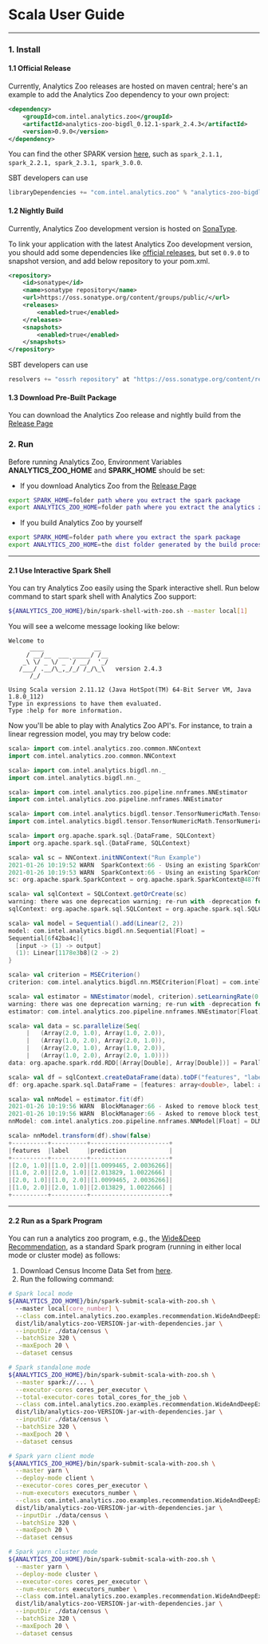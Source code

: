 # Scala User Guide

---

### **1. Install**

#### **1.1 Official Release** 

Currently, Analytics Zoo releases are hosted on maven central; here's an example to add the Analytics Zoo dependency to your own project:
```xml
<dependency>
    <groupId>com.intel.analytics.zoo</groupId>
    <artifactId>analytics-zoo-bigdl_0.12.1-spark_2.4.3</artifactId>
    <version>0.9.0</version>
</dependency>
```
You can find the other SPARK version [here](https://search.maven.org/search?q=analytics-zoo-bigdl), such as `spark_2.1.1, spark_2.2.1, spark_2.3.1, spark_3.0.0`.   


SBT developers can use
```sbt
libraryDependencies += "com.intel.analytics.zoo" % "analytics-zoo-bigdl_0.12.1-spark_2.4.3" % "0.9.0"
```

#### **1.2 Nightly Build**

Currently, Analytics Zoo development version is hosted on [SonaType](https://oss.sonatype.org/content/groups/public/com/intel/analytics/zoo/).

To link your application with the latest Analytics Zoo development version, you should add some dependencies like [official releases](#11-official-release), but set `0.9.0` to snapshot version, and add below repository to your pom.xml.

```xml
<repository>
    <id>sonatype</id>
    <name>sonatype repository</name>
    <url>https://oss.sonatype.org/content/groups/public/</url>
    <releases>
        <enabled>true</enabled>
    </releases>
    <snapshots>
        <enabled>true</enabled>
    </snapshots>
</repository>
```

SBT developers can use
```sbt
resolvers += "ossrh repository" at "https://oss.sonatype.org/content/repositories/snapshots/"
```

#### **1.3 Download Pre-Built Package**

You can download the Analytics Zoo release and nightly build from the [Release Page](../release.md)

### **2. Run**

Before running Analytics Zoo, Environment Variables **ANALYTICS_ZOO_HOME** and **SPARK_HOME** should be set:

* If you download Analytics Zoo from the [Release Page](../release-download.md)
```bash
export SPARK_HOME=folder path where you extract the spark package
export ANALYTICS_ZOO_HOME=folder path where you extract the analytics zoo package
```

* If you build Analytics Zoo by yourself
```bash
export SPARK_HOME=folder path where you extract the spark package
export ANALYTICS_ZOO_HOME=the dist folder generated by the build process, which is under the top level of the source folder
```

---
#### **2.1 Use Interactive Spark Shell**
You can try Analytics Zoo easily using the Spark interactive shell. Run below command to start spark shell with Analytics Zoo support:
```bash
${ANALYTICS_ZOO_HOME}/bin/spark-shell-with-zoo.sh --master local[1]
```
You will see a welcome message looking like below:
```
Welcome to
      ____              __
     / __/__  ___ _____/ /__
    _\ \/ _ \/ _ `/ __/  '_/
   /___/ .__/\_,_/_/ /_/\_\   version 2.4.3
      /_/
         
Using Scala version 2.11.12 (Java HotSpot(TM) 64-Bit Server VM, Java 1.8.0_112)
Type in expressions to have them evaluated.
Type :help for more information.
```

Now you'll be able to play with Analytics Zoo API's.
For instance, to train a linear regression model, you may try below code:
```scala
scala> import com.intel.analytics.zoo.common.NNContext
import com.intel.analytics.zoo.common.NNContext

scala> import com.intel.analytics.bigdl.nn._
import com.intel.analytics.bigdl.nn._

scala> import com.intel.analytics.zoo.pipeline.nnframes.NNEstimator
import com.intel.analytics.zoo.pipeline.nnframes.NNEstimator

scala> import com.intel.analytics.bigdl.tensor.TensorNumericMath.TensorNumeric.NumericFloat
import com.intel.analytics.bigdl.tensor.TensorNumericMath.TensorNumeric.NumericFloat

scala> import org.apache.spark.sql.{DataFrame, SQLContext}
import org.apache.spark.sql.{DataFrame, SQLContext}

scala> val sc = NNContext.initNNContext("Run Example")
2021-01-26 10:19:52 WARN  SparkContext:66 - Using an existing SparkContext; some configuration may not take effect.
2021-01-26 10:19:53 WARN  SparkContext:66 - Using an existing SparkContext; some configuration may not take effect.
sc: org.apache.spark.SparkContext = org.apache.spark.SparkContext@487f025

scala> val sqlContext = SQLContext.getOrCreate(sc)
warning: there was one deprecation warning; re-run with -deprecation for details
sqlContext: org.apache.spark.sql.SQLContext = org.apache.spark.sql.SQLContext@39d62e47

scala> val model = Sequential().add(Linear(2, 2))
model: com.intel.analytics.bigdl.nn.Sequential[Float] =
Sequential[6f42ba4c]{
  [input -> (1) -> output]
  (1): Linear[1178e3b8](2 -> 2)
}

scala> val criterion = MSECriterion()
criterion: com.intel.analytics.bigdl.nn.MSECriterion[Float] = com.intel.analytics.bigdl.nn.MSECriterion$mcF$sp@0

scala> val estimator = NNEstimator(model, criterion).setLearningRate(0.2).setMaxEpoch(40).setBatchSize(2)
warning: there was one deprecation warning; re-run with -deprecation for details
estimator: com.intel.analytics.zoo.pipeline.nnframes.NNEstimator[Float] = nnestimator_628627bc59c2

scala> val data = sc.parallelize(Seq(
     |   (Array(2.0, 1.0), Array(1.0, 2.0)),
     |   (Array(1.0, 2.0), Array(2.0, 1.0)),
     |   (Array(2.0, 1.0), Array(1.0, 2.0)),
     |   (Array(1.0, 2.0), Array(2.0, 1.0))))
data: org.apache.spark.rdd.RDD[(Array[Double], Array[Double])] = ParallelCollectionRDD[0] at parallelize at <console>:32

scala> val df = sqlContext.createDataFrame(data).toDF("features", "label")
df: org.apache.spark.sql.DataFrame = [features: array<double>, label: array<double>]

scala> val nnModel = estimator.fit(df)
2021-01-26 10:19:56 WARN  BlockManager:66 - Asked to remove block test_0weights0, which does not exist
2021-01-26 10:19:56 WARN  BlockManager:66 - Asked to remove block test_0gradients0, which does not exist
nnModel: com.intel.analytics.zoo.pipeline.nnframes.NNModel[Float] = DLModel

scala> nnModel.transform(df).show(false)
+----------+----------+----------------------+
|features  |label     |prediction            |
+----------+----------+----------------------+
|[2.0, 1.0]|[1.0, 2.0]|[1.0099465, 2.0036266]|
|[1.0, 2.0]|[2.0, 1.0]|[2.013829, 1.0022666] |
|[2.0, 1.0]|[1.0, 2.0]|[1.0099465, 2.0036266]|
|[1.0, 2.0]|[2.0, 1.0]|[2.013829, 1.0022666] |
+----------+----------+----------------------+
```

---

#### **2.2 Run as a Spark Program**
You can run a analytics zoo program, e.g., the [Wide&Deep Recommendation](https://github.com/intel-analytics/analytics-zoo/tree/master/zoo/src/main/scala/com/intel/analytics/zoo/examples/recommendation), as a standard Spark program (running in either local mode or cluster mode) as follows:

1. Download Census Income Data Set from [here](https://archive.ics.uci.edu/ml/datasets/Census+Income).
2. Run the following command:
```bash
# Spark local mode
${ANALYTICS_ZOO_HOME}/bin/spark-submit-scala-with-zoo.sh \ 
  --master local[core_number] \
  --class com.intel.analytics.zoo.examples.recommendation.WideAndDeepExample \
  dist/lib/analytics-zoo-VERSION-jar-with-dependencies.jar \
  --inputDir ./data/census \
  --batchSize 320 \
  --maxEpoch 20 \
  --dataset census

# Spark standalone mode
${ANALYTICS_ZOO_HOME}/bin/spark-submit-scala-with-zoo.sh \
  --master spark://... \
  --executor-cores cores_per_executor \
  --total-executor-cores total_cores_for_the_job \
  --class com.intel.analytics.zoo.examples.recommendation.WideAndDeepExample \
  dist/lib/analytics-zoo-VERSION-jar-with-dependencies.jar \
  --inputDir ./data/census \
  --batchSize 320 \
  --maxEpoch 20 \
  --dataset census

# Spark yarn client mode
${ANALYTICS_ZOO_HOME}/bin/spark-submit-scala-with-zoo.sh \
  --master yarn \
  --deploy-mode client \
  --executor-cores cores_per_executor \
  --num-executors executors_number \
  --class com.intel.analytics.zoo.examples.recommendation.WideAndDeepExample \
  dist/lib/analytics-zoo-VERSION-jar-with-dependencies.jar \
  --inputDir ./data/census \
  --batchSize 320 \
  --maxEpoch 20 \
  --dataset census

# Spark yarn cluster mode
${ANALYTICS_ZOO_HOME}/bin/spark-submit-scala-with-zoo.sh \
  --master yarn \
  --deploy-mode cluster \
  --executor-cores cores_per_executor \
  --num-executors executors_number \
  --class com.intel.analytics.zoo.examples.recommendation.WideAndDeepExample \
  dist/lib/analytics-zoo-VERSION-jar-with-dependencies.jar \
  --inputDir ./data/census \
  --batchSize 320 \
  --maxEpoch 20 \
  --dataset census
```

